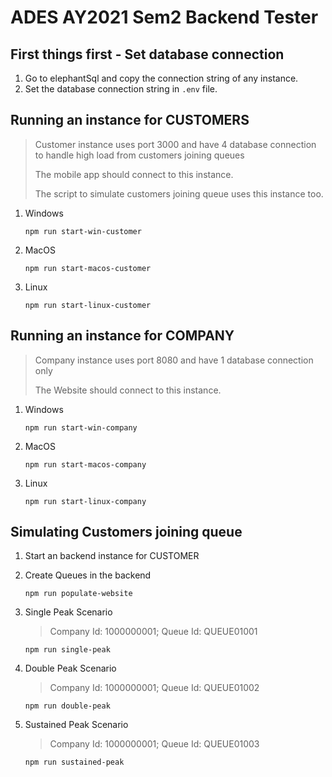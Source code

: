 # ADES AY2021 Sem2 Backend Tester

## First things first - Set database connection

1. Go to elephantSql and copy the connection string of any instance.
2. Set the database connection string in `.env` file.

## Running an instance for CUSTOMERS

> Customer instance uses port 3000 and have 4 database connection to handle high load from customers joining queues
>
> The mobile app should connect to this instance.
>
> The script to simulate customers joining queue uses this instance too.

1. Windows

    ```
    npm run start-win-customer
    ```

2. MacOS

    ```
    npm run start-macos-customer
    ```

3. Linux

    ```
    npm run start-linux-customer
    ```

## Running an instance for COMPANY

> Company instance uses port 8080 and have 1 database connection only
>
> The Website should connect to this instance.

1. Windows

    ```
    npm run start-win-company
    ```

2. MacOS

    ```
    npm run start-macos-company
    ```

3. Linux

    ```
    npm run start-linux-company
    ```

## Simulating Customers joining queue

1. Start an backend instance for CUSTOMER

2. Create Queues in the backend

    ```
    npm run populate-website
    ```

3. Single Peak Scenario

    > Company Id: 1000000001; Queue Id: QUEUE01001

    ```
    npm run single-peak
    ```

4. Double Peak Scenario

    > Company Id: 1000000001; Queue Id: QUEUE01002

    ```
    npm run double-peak
    ```

5. Sustained Peak Scenario

    > Company Id: 1000000001; Queue Id: QUEUE01003

    ```
    npm run sustained-peak
    ```
